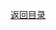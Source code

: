 <meta name="viewport" content="width=device-width, initial-scale=1.0, viewport-fit=cover">


[返回目录](index.md)
